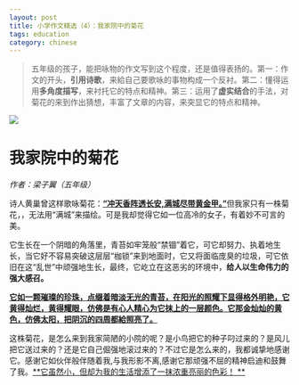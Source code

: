 ```yaml
---
layout: post
title: 小学作文精选（4）：我家院中的菊花
tags: education
category: chinese
---
```


> 五年级的孩子，能把咏物的作文写到这个程度，还是值得表扬的。第一：作文的开头，**引用诗歌**，来給自己要歌咏的事物构成一个反衬。第二：懂得运用**多角度描写**，来衬托它的特点和精神。第三：运用了**虚实结合**的手法，对菊花的来到作出猜想，丰富了文章的内容，来突显它的特点和精神。
       
![](https://crsando.github.io/images/2025-02-11/export_3jlj9.png)

# 我家院中的菊花

*作者：梁子翼（五年级）*

诗人黄巢曾这样歌咏菊花：<u>**“冲天香阵透长安,满城尽带黄金甲。”**</u>但我家只有一株菊花，，无法用“满城”来描绘。可是我却觉得它如一位高冷的女子，有着妙不可言的美。 

它生长在一个阴暗的角落里，青苔如牢笼般“禁锢”着它，可它却努力、执着地生长，当它好不容易突破这层层“枷锁”来到地面时，它又将面临庞臭的垃圾，可它依旧在这“乱世”中顽强地生长，最终，它屹立在这恶劣的环境中，**给人以生命伟力的强大感召。**

<u>**它如一颗璀璨的珍珠，点缀着暗淡无光的青苔，在阳光的照耀下显得格外明艳，它黄得灿烂，黄得耀眼，仿佛是有心人精心为它抹上的一层颜色。它那金灿灿的黄色，仿佛太阳，把阴沉的四周都給照亮了。**</u>

这株菊花，是怎么来到我家简陋的小院的呢？是小鸟把它的种子叼过来的？是风儿把它送过来的？还是它自己倔强地滚过来的？不过它是怎么来的，我都诚挚地感谢它。感谢它如伙伴般伴随着我,与我形影不离,感谢它那顽强不屈的精神启迪和鼓舞了我。<u>**它虽然小，但却为我的生活增添了一抹浓重亮丽的色彩！ **</u>